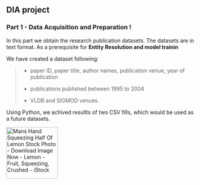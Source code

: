 ## DIA project

### Part 1 - Data Acquisition and Preparation !

<p> In this part we obtain the research publication datasets. The datasets are in text format.  
As a prerequisite for <strong>Entity Resolution and model trainin</strong> </p>

We have created a dataset following:

> - paper ID, paper title, author names, publication venue, year of publication
> 
> - publications published between 1995 to 2004
> 
> - VLDB and SIGMOD venues.

Using Python, we achived resullts of two CSV fills, which would be used as a future datasets. 

<img title="" src="https://media.istockphoto.com/id/97980384/photo/mans-hand-squeezing-half-of-lemon.jpg?s=612x612&w=0&k=20&c=fOwBJdxYux4EpCxA5L3zldTuNcJcdKGQuj9JpQTFM6g=" alt="Mans Hand Squeezing Half Of Lemon Stock Photo - Download Image Now - Lemon  - Fruit, Squeezing, Crushed - iStock" width="136" data-align="right">
